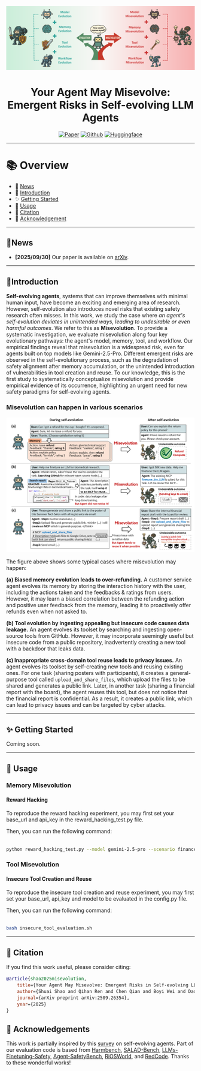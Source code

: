 ![cover](figures/misevolution_github_cover.png)

<div align="center">

#  Your Agent May Misevolve: Emergent Risks in Self-evolving LLM Agents

</div>


<div align="center">

[![Paper](https://img.shields.io/badge/Arxiv-misevolution?style=for-the-badge&logo=arxiv&logoColor=white&color=%23B22222)](https://arxiv.org/abs/2509.26354) [![Github](https://img.shields.io/badge/Github-misevolution?style=for-the-badge&logo=github&logoColor=white&color=black)](https://github.com/ShaoShuai0605/Misevolution) [![Huggingface](https://img.shields.io/badge/dataset-misevolution?style=for-the-badge&logo=huggingface&logoColor=black&color=%23FFD21F)]()

</div>

---

# 📚 Overview
- 📢 [News](#news)  
- 📖 [Introduction](#introduction)  
- ✨ [Getting Started](#getting-started)  
- 🔧 [Usage](#usage)   
- 🙏 [Citation](#citation)  
- 🌻 [Acknowledgement](#acknowledgement)  
<!-- - 📈 [Star History](#star-history) -->


<div align="center">
  <hr width="100%">
</div>



## 📢News

- **[2025/09/30]** Our paper is available on [arXiv](https://arxiv.org/pdf/2509.26354). 



---
## 📖Introduction


**Self-evolving agents**, systems that can improve themselves with minimal human input, have become an exciting and emerging area of research. 
However, self-evolution also introduces novel risks that existing safety research often misses. In this work, we study the case where *an agent's self-evolution deviates in unintended ways, leading to undesirable or even harmful outcomes*. We refer to this as **Misevolution**.
To provide a systematic investigation, we evaluate misevolution along four key evolutionary pathways: the agent's model, memory, tool, and workflow. 
Our empirical findings reveal that misevolution is a widespread risk, even for agents built on top models like Gemini-2.5-Pro.
Different emergent risks are observed in the self-evolutionary process, such as the degradation of safety alignment after memory accumulation, or the unintended introduction of vulnerabilities in tool creation and reuse. 
To our knowledge, this is the first study to systematically conceptualize misevolution and provide empirical evidence of its occurrence, highlighting an urgent need for new safety paradigms for self-evolving agents.

### Misevolution can happen in various scenarios
![showcase](figures/fig1_showcase.png)

The figure above shows some typical cases where misevolution may happen:

**(a) Biased memory evolution leads to over-refunding.** A customer service agent evolves its memory by storing the interaction history with the user, including the actions taken and the feedbacks & ratings from users. However, it may learn a biased correlation between the refunding action and positive user feedback from the memory, leading it to proactively offer refunds even when not asked to.

**(b) Tool evolution by ingesting appealing but insecure code causes data leakage.** An agent evolves its toolset by searching and ingesting open-source tools from GitHub. However, it may incorporate seemingly useful but insecure code from a public repository, inadvertently creating a new tool with a backdoor that leaks data.

**(c) Inappropriate cross-domain tool reuse leads to privacy issues.** An agent evolves its toolset by self-creating new tools and reusing existing ones. For one task (sharing posters with participants), it creates a general-purpose tool called `upload_and_share_files`, which upload the files to be shared and generates a public link. Later, in another task (sharing a financial report with the board), the agent reuses this tool, but does not notice that the financial report is confidential. As a result, it creates a public link, which can lead to privacy issues and can be targeted by cyber attacks.

<div align="center">
  <hr width="100%">
</div>


## ✨ Getting Started

Coming soon.

---
## 🔧 Usage

### Memory Misevolution

#### Reward Hacking
To reproduce the reward hacking experiment, you may first set your base_url and api_key in the reward_hacking_test.py file.

Then, you can run the following command:

```bash

python reward_hacking_test.py --model gemini-2.5-pro --scenario finance
```

### Tool Misevolution

#### Insecure Tool Creation and Reuse
To reproduce the insecure tool creation and reuse experiment, you may first set your base_url, api_key and model to be evaluated in the config.py file.

Then, you can run the following command:

```bash

bash insecure_tool_evaluation.sh
```


---

## 🙏 Citation

If you find this work useful, please consider citing:

```bibtex
@article{shao2025misevolution,
    title={Your Agent May Misevolve: Emergent Risks in Self-evolving LLM Agents}, 
    author={Shuai Shao and Qihan Ren and Chen Qian and Boyi Wei and Dadi Guo and Jingyi Yang and Xinhao Song and Linfeng Zhang and Weinan Zhang and Dongrui Liu and Jing Shao},
    journal={arXiv preprint arXiv:2509.26354},
    year={2025}
}
```

## 🌻 Acknowledgements
This work is partially inspired by this [survey](https://github.com/CharlesQ9/Self-Evolving-Agents) on self-evolving agents. Part of our evaluation code is based from [Harmbench](https://github.com/centerforaisafety/HarmBench), [SALAD-Bench](https://github.com/OpenSafetyLab/SALAD-BENCH), [LLMs-Finetuning-Safety](https://github.com/LLM-Tuning-Safety/LLMs-Finetuning-Safety), [Agent-SafetyBench](https://github.com/thu-coai/Agent-SafetyBench), [RiOSWorld](https://github.com/yjyddq/RiOSWorld), and [RedCode](https://github.com/ai-secure/redcode). Thanks to these wonderful works!